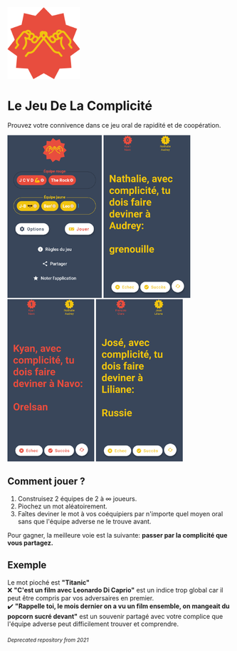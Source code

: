 
<img src="./assets/images/logo2.png" width="163">

# Le Jeu De La Complicité
Prouvez votre connivence dans ce jeu oral de rapidité et de coopération.

<img src="./assets/A.png" width="212"> <img src="./assets/B.png" width="195"> <img src="./assets/C.png" width="195"> <img src="./assets/D.png" width="195">

## Comment jouer ?

1. Construisez 2 équipes de 2 à ∞ joueurs.
2. Piochez un mot aléatoirement.
3. Faîtes deviner le mot à vos coéquipiers par n'importe quel moyen oral sans que l'équipe adverse ne le trouve avant.

Pour gagner, la meilleure voie est la suivante: **passer par la complicité que vous partagez.**

## Exemple

Le mot pioché est **"Titanic"**\
❌ **"C'est un film avec Leonardo Di Caprio"** est un indice trop global car il peut être compris par vos adversaires en premier.\
✔️ **"Rappelle toi, le mois dernier on a vu un film ensemble, on mangeait du popcorn sucré devant"** est un souvenir partagé avec votre complice que l'équipe adverse peut difficilement trouver et comprendre.

<sub>*Deprecated repository from 2021*</sub>
